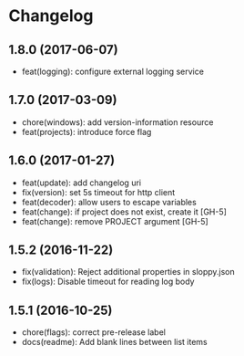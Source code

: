 # Changelog

## 1.8.0 (2017-06-07)
+ feat(logging): configure external logging service

## 1.7.0 (2017-03-09)
+ chore(windows): add version-information resource
+ feat(projects): introduce force flag

## 1.6.0 (2017-01-27)
+ feat(update): add changelog uri
+ fix(version): set 5s timeout for http client
+ feat(decoder): allow users to escape variables
+ feat(change): if project does not exist, create it [GH-5]
+ feat(change): remove PROJECT argument [GH-5]

## 1.5.2 (2016-11-22)
+ fix(validation): Reject additional properties in sloppy.json
+ fix(logs): Disable timeout for reading log body

## 1.5.1 (2016-10-25)
+ chore(flags): correct pre-release label
+ docs(readme): Add blank lines between list items
